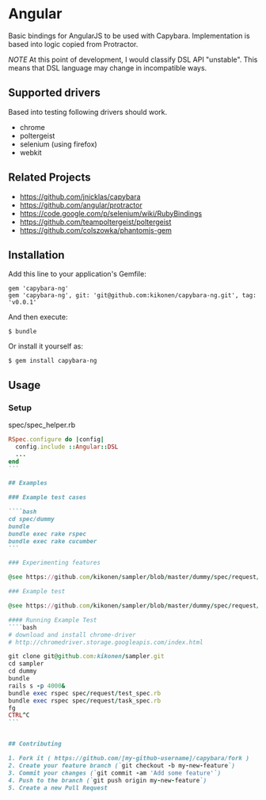 # Angular

Basic bindings for AngularJS to be used with Capybara. Implementation is based into
logic copied from Protractor.

*NOTE* At this point of development, I would classify DSL API "unstable". This means that
DSL language may change in incompatible ways.

## Supported drivers

Based into testing following drivers should work.

- chrome
- poltergeist
- selenium (using firefox)
- webkit

## Related Projects

- https://github.com/jnicklas/capybara
- https://github.com/angular/protractor
- https://code.google.com/p/selenium/wiki/RubyBindings
- https://github.com/teampoltergeist/poltergeist
- https://github.com/colszowka/phantomjs-gem

## Installation

Add this line to your application's Gemfile:

    gem 'capybara-ng'
    gem 'capybara-ng', git: 'git@github.com:kikonen/capybara-ng.git', tag: 'v0.0.1'

And then execute:

    $ bundle

Or install it yourself as:

    $ gem install capybara-ng

## Usage

### Setup

spec/spec_helper.rb
````ruby
RSpec.configure do |config|
  config.include ::Angular::DSL
  ...
end
```

## Examples

### Example test cases

````bash
cd spec/dummy
bundle
bundle exec rake rspec
bundle exec rake cucumber
```

### Experimenting features

@see https://github.com/kikonen/sampler/blob/master/dummy/spec/request/test_spec.rb

### Example test

@see https://github.com/kikonen/sampler/blob/master/dummy/spec/request/task_spec.rb

#### Running Example Test
````bash
# download and install chrome-driver
# http://chromedriver.storage.googleapis.com/index.html

git clone git@github.com:kikonen/sampler.git
cd sampler
cd dummy
bundle
rails s -p 4000&
bundle exec rspec spec/request/test_spec.rb
bundle exec rspec spec/request/task_spec.rb
fg
CTRL^C
```


## Contributing

1. Fork it ( https://github.com/[my-github-username]/capybara/fork )
2. Create your feature branch (`git checkout -b my-new-feature`)
3. Commit your changes (`git commit -am 'Add some feature'`)
4. Push to the branch (`git push origin my-new-feature`)
5. Create a new Pull Request
